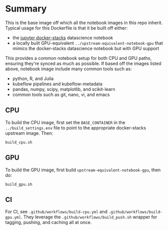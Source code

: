 # Summary

This is the base image off which all the notebook images in this repo inherit.  Typical usage for this Dockerfile is that it be built off either:

* the [jupyter docker-stacks](https://github.com/jupyter/docker-stacks) datascience notebook
* a locally built GPU-equivalent `../upstream-equivalent-notebook-gpu` that mimics the docker-stacks datascience notebook but with GPU support

This provides a common notebook setup for both CPU and GPU paths, ensuring they're synced as much as possible.  If based off the images listed above, notebook image include many common tools such as:

* python, R, and Julia
* kubeflow pipelines and kubeflow-metadata
* pandas, numpy, scipy, matplotlib, and scikit-learn
* common tools such as git, nano, vi, and emacs

## CPU

To build the CPU image, first set the `BASE_CONTAINER` in the `../build_settings.env` file to point to the appropriate docker-stacks upstream image.  Then:

```
build_cpu.sh
```

## GPU

To build the GPU image, first build `upstream-equivalent-notebook-gpu`, then do:

```
build_gpu.sh
```

## CI

For CI, see `.github/workflows/build-cpu.yml` and `.github/workflows/build-gpu.yml`.  They leverage the `.github/workflows/build_push.sh` wrapper for tagging, pushing, and caching all at once. 